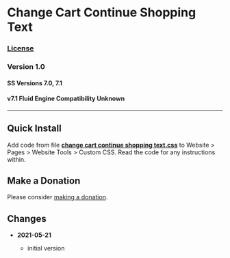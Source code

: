 # Change Cart Continue Shopping Text

### [License][99]

### Version 1.0

#### SS Versions 7.0, 7.1

#### v7.1 Fluid Engine Compatibility Unknown

---

## Quick Install

Add code from file
**[change cart continue shopping text.css](change%20cart%20continue%20shopping%20text.css#L1)**
to Website > Pages > Website Tools > Custom CSS. Read the code for any
instructions within.

## Make a Donation

Please consider
[making a donation](https://github.com/tomsWebConsulting/twcsl#make-a-donation).

## Changes

<!-- * **2021-07-01**

  * added code to change read more link
  * use twcsl
  * bumped version to 0.1d2
  -->
* **2021-05-21**

  * initial version

[99]: https://github.com/tomsWebConsulting/twcsl/blob/main/LICENSE.txt#L1
